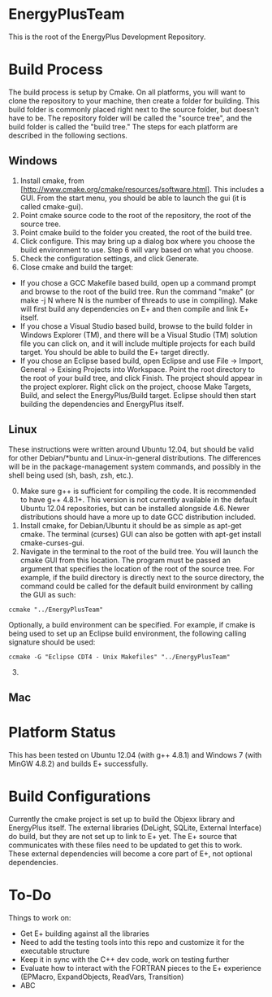 EnergyPlusTeam
==================

This is the root of the EnergyPlus Development Repository.  

# Build Process

The build process is setup by Cmake.  On all platforms, you will want to clone the repository to your machine, then create a folder for building.  This build folder is commonly placed right next to the source folder, but doesn't have to be.   The repository folder will be called the "source tree", and the build folder is called the "build tree."  The steps for each platform are described in the following sections.

## Windows

1. Install cmake, from [http://www.cmake.org/cmake/resources/software.html].  This includes a GUI.  From the start menu, you should be able to launch the gui (it is called cmake-gui).  
2. Point cmake source code to the root of the repository, the root of the source tree.
3. Point cmake build to the folder you created, the root of the build tree.
4. Click configure.  This may bring up a dialog box where you choose the build environment to use.  Step 6 will vary based on what you choose.
5. Check the configuration settings, and click Generate.
6. Close cmake and build the target:
  - If you chose a GCC Makefile based build, open up a command prompt and browse to the root of the build tree.  Run the command "make" (or make -j N where N is the number of threads to use in compiling).  Make will first build any dependencies on E+ and then compile and link E+ itself.
  - If you chose a Visual Studio based build, browse to the build folder in Windows Explorer (TM), and there will be a Visual Studio (TM) solution file you can click on, and it will include multiple projects for each build target.  You should be able to build the E+ target directly.
  - If you chose an Eclipse based build, open Eclipse and use File -> Import, General -> Exising Projects into Workspace.  Point the root directory to the root of your build tree, and click Finish.  The project should appear in the project explorer.  Right click on the project, choose Make Targets, Build, and select the EnergyPlus/Build target.  Eclipse should then start building the dependencies and EnergyPlus itself.


## Linux

These instructions were written around Ubuntu 12.04, but should be valid for other Debian/*buntu and Linux-in-general distributions.  The differences will be in the package-management system commands, and possibly in the shell being used (sh, bash, zsh, etc.).

0. Make sure g++ is sufficient for compiling the code.  It is recommended to have g++ 4.8.1+.  This version is not currently available in the default Ubuntu 12.04 repositories, but can be installed alongside 4.6.  Newer distributions should have a more up to date GCC distribution included.
1. Install cmake, for Debian/Ubuntu it should be as simple as apt-get cmake.  The terminal (curses) GUI can also be gotten with apt-get install cmake-curses-gui.
2. Navigate in the terminal to the root of the build tree.  You will launch the cmake GUI from this location.  The program must be passed an argument that specifies the location of the root of the source tree.  For example, if the build directory is directly next to the source directory, the command could be called for the default build environment by calling the GUI as such: 
```
ccmake "../EnergyPlusTeam"
```
Optionally, a build environment can be specified.  For example, if cmake is being used to set up an Eclipse build environment, the following calling signature should be used:
```
ccmake -G "Eclipse CDT4 - Unix Makefiles" "../EnergyPlusTeam"
```
3. 


## Mac

# Platform Status

This has been tested on Ubuntu 12.04 (with g++ 4.8.1) and Windows 7 (with MinGW 4.8.2) and builds E+ successfully.

# Build Configurations

Currently the cmake project is set up to build the Objexx library and EnergyPlus itself.  The external libraries (DeLight, SQLite, External Interface) do build, but they are not set up to link to E+ yet.  The E+ source that communicates with these files need to be updated to get this to work.  These external dependencies will become a core part of E+, not optional dependencies.


# To-Do

Things to work on:
 - Get E+ building against all the libraries
 - Need to add the testing tools into this repo and customize it for the executable structure
 - Keep it in sync with the C++ dev code, work on testing further
 - Evaluate how to interact with the FORTRAN pieces to the E+ experience (EPMacro, ExpandObjects, ReadVars, Transition)
 - ABC
